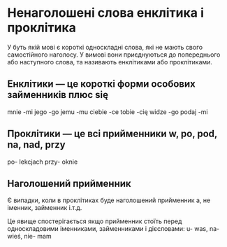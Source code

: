 # Ненаголошені слова енклітика і проклітика

У буть якій мові є короткі односкладні слова, які не мають свого самостійного наголосу. У вимові вони приєднуються до попереднього або наступного слова, та називають енклітиками або проклітиками.

## Енклітики — це короткі форми особових займенників плюс się
mnie -mi
jego -go
jemu -mu
ciebie -ce
tobie -cię
widze -go
podaj -mi

## Проклітики — це всі прийменники w, po, pod, na, nad, przy
po- lekcjach
przy- oknie

## Наголошений прийменник
Є випадки, коли в проклітиках буде наголошений прийменник а, не іменник, займенник і.т.д.

Це явище спостерігається якщо прийменник стоїть перед односкладовими іменниками, займенниками і дієсловами: u- was, na- wieś, nie- mam